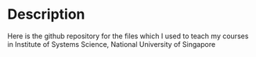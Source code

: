 # Description
Here is the github repository for the files which I used to teach my courses in Institute of Systems Science, National University of Singapore
